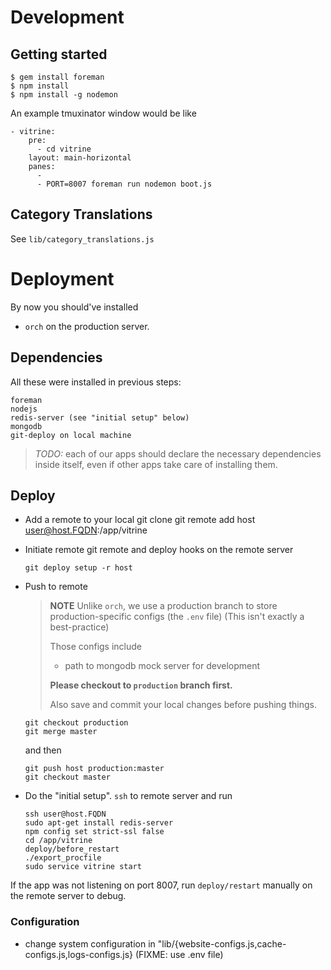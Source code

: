 

Development
===========

Getting started
---------------

    $ gem install foreman
    $ npm install
    $ npm install -g nodemon

An example tmuxinator window would be like

    - vitrine:
        pre:
          - cd vitrine
        layout: main-horizontal
        panes:
          -
          - PORT=8007 foreman run nodemon boot.js

Category Translations
---------------------

  See `lib/category_translations.js`


Deployment
==========

By now you should've installed
*   `orch`
on the production server.

Dependencies
------------

All these were installed in previous steps:

    foreman
    nodejs
    redis-server (see "initial setup" below)
    mongodb
    git-deploy on local machine

> *TODO:*
> each of our apps should declare the necessary
> dependencies inside itself, even if other apps
> take care of installing them.

Deploy
------

*   Add a remote to your local git clone
        git remote add host user@host.FQDN:/app/vitrine

*   Initiate remote git remote and deploy hooks on the remote server

        git deploy setup -r host

*   Push to remote
    > **NOTE**
    > Unlike `orch`, we use a production branch to store
    > production-specific configs (the `.env` file)
    > (This isn't exactly a best-practice)
    >
    > Those configs include
    > * path to mongodb mock server for development
    >
    > **Please checkout to `production` branch first.**
    >
    > Also save and commit your local changes before pushing things.

        git checkout production
        git merge master

    and then

        git push host production:master
        git checkout master

*   Do the "initial setup". `ssh` to remote server and run

        ssh user@host.FQDN
        sudo apt-get install redis-server
        npm config set strict-ssl false
        cd /app/vitrine
        deploy/before_restart
        ./export_procfile
        sudo service vitrine start

If the app was not listening on port 8007, run `deploy/restart`
manually on the remote server to debug.

### Configuration ###

 - change system configuration in "lib/{website-configs.js,cache-configs.js,logs-configs.js} (FIXME: use .env file)
